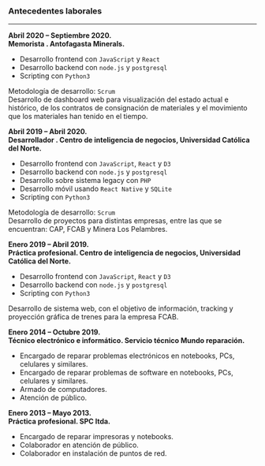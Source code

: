 ### Antecedentes laborales

---

**Abril 2020 – Septiembre 2020.**<br/>
**Memorista . Antofagasta Minerals.**

<div class="box  no-has-paraph">

- Desarrollo frontend con `JavaScript` y `React`
- Desarrollo backend con `node.js` y `postgresql`
- Scripting con `Python3`


Metodología de desarrollo: `Scrum`<br/>
Desarrollo de dashboard web para visualización del estado actual e histórico, de
los contratos de consignación de materiales y el movimiento que los materiales han tenido en el tiempo.<br/>

</div>


**Abril 2019 – Abril 2020.**<br/>
**Desarrollador . Centro de inteligencia de negocios, Universidad Católica del Norte.**

<div class="box">

- Desarrollo frontend con `JavaScript`, `React` y `D3`
- Desarrollo backend con `node.js` y `postgresql`
- Desarrollo sobre sistema legacy con `PHP`
- Desarrollo móvil usando `React Native` y `SQLite`
- Scripting con `Python3`


Metodología de desarrollo: `Scrum`<br/>
Desarrollo de proyectos para distintas empresas, entre las que se encuentran: CAP, FCAB y Minera Los Pelambres.

</div>

**Enero 2019 – Abril 2019.**<br/>
**Práctica profesional. Centro de inteligencia de negocios, Universidad Católica del Norte.**

<div class="box">

- Desarrollo frontend con `JavaScript`, `React` y `D3`
- Desarrollo backend con `node.js` y `postgresql`
- Scripting con `Python3`


Desarrollo de sistema web, con el objetivo de información, tracking y proyección gráfica de trenes para la empresa FCAB.

</div>

**Enero 2014 – Octubre 2019.**<br/>
**Técnico electrónico e informático. Servicio técnico Mundo reparación.**

<div class="box no-has-paraph">

- Encargado de reparar problemas electrónicos en notebooks, PCs, celulares y similares.
- Encargado de reparar problemas de software en notebooks, PCs, celulares y similares.
- Armado de computadores.
- Atención de público.

</div>

**Enero 2013 – Mayo 2013.**<br/>
**Práctica profesional. SPC ltda.**

<div class="box no-has-paraph end">

- Encargado de reparar impresoras y notebooks.
- Colaborador en atención de público.
- Colaborador en instalación de puntos de red.

</div>